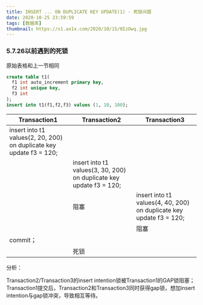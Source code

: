 ```yaml
---
title: INSERT ... ON DUPLICATE KEY UPDATE(1) - 死锁问题
date: 2020-10-25 23:59:59
tags: [数据库]
thumbnail: https://s1.ax1x.com/2020/10/15/0IzOwq.jpg
---
```


### 5.7.26以前遇到的死锁

原始表格和上一节相同

```sql
create table t1(
  f1 int auto_increment primary key,
  f2 int unique key,
  f3 int
);
insert into t1(f1,f2,f3) values (1, 10, 100);
```

| Transaction1                                                 | Transaction2                                                 | Transaction3                                                 |
| ------------------------------------------------------------ | ------------------------------------------------------------ | ------------------------------------------------------------ |
| insert into t1 values(2, 20, 200) on duplicate key update f3 = 120; |                                                              |                                                              |
|                                                              | insert into t1 values(3, 30, 200) on duplicate key update f3 = 120; |                                                              |
|                                                              | 阻塞                                                         | insert into t1 values(4, 40, 200) on duplicate key update f3 = 120; |
|                                                              |                                                              | 阻塞                                                         |
| commit；                                                     |                                                              |                                                              |
|                                                              | 死锁                                                         |                                                              |

分析：

Transaction2/Transaction3的insert intention锁被Transaction1的GAP锁阻塞；Transaction1提交后，Transaction2和Transaction3同时获得gap锁，想加insert intention与gap锁冲突，导致相互等待。
